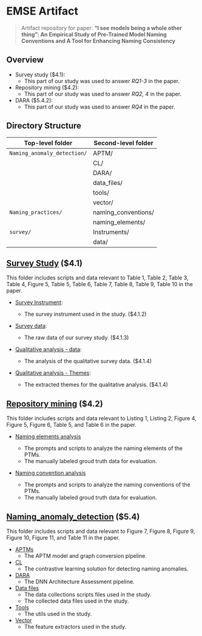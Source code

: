 # EMSE Artifact

> Artifact repository for paper: **“I see models being a whole other thing”: An Empirical Study of Pre-Trained Model Naming Conventions and A Tool for Enhancing Naming Consistency**

## Overview


- Survey study ($4.1):
  - This part of our study was used to answer *RQ1-3* in the paper.
- Repository mining ($4.2): 
  - This part of our study was used to answer *RQ2, 4* in the paper.
- DARA ($5.4.2):
  - This part of our study was used to answer *RQ4* in the paper.


## Directory Structure
| Top-level folder            | Second-level folder      |
|-----------------------------|--------------------------|
| `Naming_anomaly_detection/` | APTM/                  |
|                             | CL/                    |
|                             | DARA/                  |
|                             | data_files/            |
|                             | tools/                 |
|                             | vector/                |
| `Naming_practices/`         | naming_conventions/    |
|                             | naming_elements/       |
| `survey/`                   | Instruments/           |
|                             | data/                  |


## [Survey Study](/survey) ($4.1)
This folder includes scripts and data relevant to Table 1, Table 2, Table 3, Table 4, Figure 5, Table 5, Table 6, Table 7, Table 8, Table 9, Table 10 in the paper.


- [Survey Instrument](/survey/Instruments/Survey%20Instrument.pdf): 
  - The survey instrument used in the study. ($4.1.2)

- [Survey data](/survey/data/survey_data.xlsx): 
  - The raw data of our survey study. ($4.1.3)
  
- [Qualitative analysis - data](/survey/data/Survey%20Analysis.xlsx): 
  - The analysis of the qualitative survey data. ($4.1.4)

- [Qualitative analysis - Themes](/survey/Instruments/PTMVsTraditionalNaming-Themes-v1.docx.pdf): 
  - The extracted themes for the qualitative analysis. ($4.1.4)

## [Repository mining](/Naming_practices) ($4.2)
This folder includes scripts and data relevant to Listing 1, Listing 2, Figure 4, Figure 5, Figure 6, Table 5, and Table 6 in the paper.

- [Naming elements analysis](/Naming_practices/naming_elements)
  - The prompts and scripts to analyze the naming elements of the PTMs.
  - The manually labeled groud truth data for evaluation.

- [Naming convention analysis](/Naming_practices/naming_conventions)
  - The prompts and scripts to analyze the naming conventions of the PTMs.
  - The manually labeled groud truth data for evaluation.

## [Naming_anomaly_detection](/Naming_anomaly_detection) ($5.4)
This folder includes scripts and data relevant to Figure 7, Figure 8, Figure 9, Figure 10, Figure 11, and Table 11 in the paper.


- [APTMs](/Naming_anomaly_detection/APTM)
  - The APTM model and graph conversion pipeline.
- [CL](/Naming_anomaly_detection/CL)
  - The contrastive learning solution for detecting naming anomalies.
- [DARA](/Naming_anomaly_detection/DARA)
  - The DNN Architecture Assessment pipeline.
- [Data files](/Naming_anomaly_detection/data_files)
  - The data collections scripts files used in the study.
  - The collected data files used in the study.
- [Tools](/Naming_anomaly_detection/tools)
  - The utils used in the study.
- [Vector](/Naming_anomaly_detection/vector)
  - The feature extractors used in the study.
